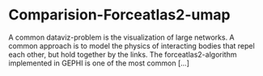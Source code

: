# Comparision-Forceatlas2-umap
A common dataviz-problem is the visualization of large networks. A common approach is to model the physics of interacting bodies that repel each other, but hold together by the links. The forceatlas2-algorithm implemented in GEPHI is one of the most common [...]
